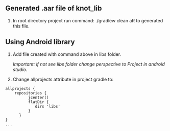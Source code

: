 ## Generated .aar file of knot_lib

1. In root directory project run command: ./gradlew clean aR to generated this file.

## Using Android library

1. Add file created with command above in libs folder.

   *Important: if not see libs folder change perspective to Project in android studio.*
      
2. Change allprojects attribute in project gradle to:

```
allprojects {
    repositories {
          jcenter()
          flatDir {
             dirs 'libs'
          }
      }
}
...
